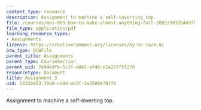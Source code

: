 ```yaml
---
content_type: resource
description: Assignment to machine a self-inverting top.
file: /courses/mas-863-how-to-make-almost-anything-fall-2002/583264d370a8ca0deb3f3e3588e781f0_assignment3.pdf
file_type: application/pdf
learning_resource_types:
- Assignments
license: https://creativecommons.org/licenses/by-nc-sa/4.0/
ocw_type: OCWFile
parent_title: Assignments
parent_type: CourseSection
parent_uid: 7a94edfb-5c1f-a847-af48-e1a227f5f27d
resourcetype: Document
title: Assignment 3
uid: 583264d3-70a8-ca0d-eb3f-3e3588e781f0
---
```

Assignment to machine a self-inverting top.